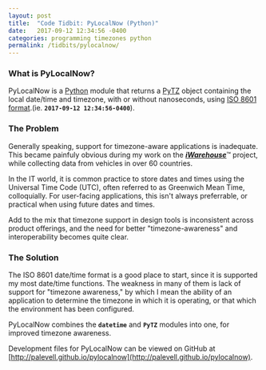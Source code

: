 ```yaml
---
layout: post
title:  "Code Tidbit: PyLocalNow (Python)"
date:   2017-09-12 12:34:56 -0400
categories: programming timezones python
permalink: /tidbits/pylocalnow/
---
```


### **What is PyLocalNow?**

PyLocalNow is a [Python](https://www.python.org) module that returns a [PyTZ](http://pythonhosted.org/pytz) object containing the
local date/time and timezone, with or without nanoseconds,
using [ISO 8601 format](https://www.iso.org/iso-8601-date-and-time-format.html).(ie. **`2017-09-12 12:34:56-0400`**).

### **The Problem**

Generally speaking, support for timezone-aware applications is
inadequate.  This became painfuly obvious during my work on the
[**_iWarehouse_**](https://www.slideshare.net/slideshow/embed_code/key/iG8qiiUfafuQzU)&trade; project, while collecting data from vehicles
in over 60 countries.

In the IT world, it is common practice to store dates and times using
the Universal Time Code (UTC), often referred to as Greenwich
Mean Time, colloquially.  For user-facing applications, this isn't
always preferrable, or practical when using future dates and times.

Add to the mix that timezone support in design tools is
inconsistent across product offerings, and the need for better
"timezone-awareness" and interoperability becomes quite clear.

### **The Solution**

The ISO 8601 date/time format is a good place to start, since it is
supported my most date/time functions.  The weakness in many of them
is lack of support for "timezone awareness," by which I mean the ability
of an application to determine the timezone in which it is operating, or
that which the environment has been configured.

PyLocalNow combines the **`datetime`** and **`PyTZ`** modules into one, for
improved timezone awareness.

Development files for PyLocalNow can be viewed on GitHub at
[http://palevell.github.io/pylocalnow](http://palevell.github.io/pylocalnow).


